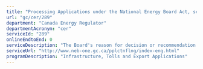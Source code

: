 ```yaml
---
title: "Processing Applications under the National Energy Board Act, sections 52, 58 or 58.16"
url: "gc/cer/289"
department: "Canada Energy Regulator"
departmentAcronym: "cer"
serviceId: "289"
onlineEndtoEnd: 0
serviceDescription: "The Board's reason for decision or recommendation to applications made under the National Energy Board Act, sections 52, 58 or 58.16 for certificate for the construction, operation and abandonment of pipelines and for the construction and operation of power lines."
serviceUrl: "http://www.neb-one.gc.ca/pplctnflng/index-eng.html"
programDescription: "Infrastructure, Tolls and Export Applications"
---
```

